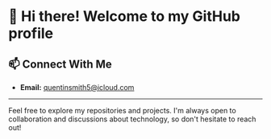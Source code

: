 # 👋 Hi there! Welcome to my GitHub profile

## 📫 Connect With Me

- **Email:** [quentinsmith5@icloud.com](mailto:quentinsmith5@icloud.com)
---

Feel free to explore my repositories and projects. I'm always open to collaboration and discussions about technology, so don't hesitate to reach out!
